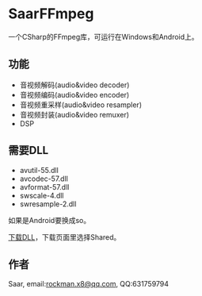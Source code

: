 # SaarFFmpeg

一个CSharp的FFmpeg库，可运行在Windows和Android上。

功能
------
* 音视频解码(audio&video decoder)
* 音视频编码(audio&video encoder)
* 音视频重采样(audio&video resampler)
* 音视频封装(audio&video remuxer)
* DSP

需要DLL
------
* avutil-55.dll
* avcodec-57.dll
* avformat-57.dll
* swscale-4.dll
* swresample-2.dll
 
如果是Android要换成so。

[下载DLL](http://ffmpeg.zeranoe.com/builds/)，下载页面里选择Shared。

作者
------
Saar, email:rockman.x8@qq.com, QQ:631759794

